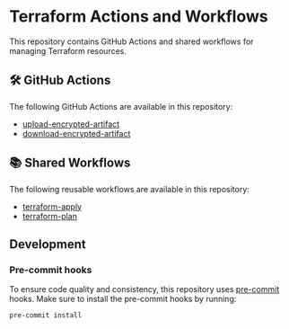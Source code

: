 # Terraform Actions and Workflows

This repository contains GitHub Actions and shared workflows for managing Terraform resources.

<!-- BEGIN ACTIONS -->

## 🛠️ GitHub Actions

The following GitHub Actions are available in this repository:

- [upload-encrypted-artifact](upload-encrypted-artifact/README.md)
- [download-encrypted-artifact](download-encrypted-artifact/README.md)

<!-- END ACTIONS -->

<!-- BEGIN SHARED WORKFLOWS -->

## 📚 Shared Workflows

The following reusable workflows are available in this repository:

- [terraform-apply](./.github/workflows/README.md#terraform-apply-workflow)
- [terraform-plan](./.github/workflows/README.md#terraform-plan-workflow)

<!-- END SHARED WORKFLOWS -->

## Development

### Pre-commit hooks

To ensure code quality and consistency, this repository uses [pre-commit](https://pre-commit.com/) hooks. Make sure to
install the pre-commit hooks by running:

```bash
pre-commit install
```
